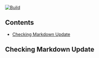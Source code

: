 [![Build](https://github.com/jonreid/ExpectToEventuallyEqual/actions/workflows/build.yml/badge.svg)](https://github.com/jonreid/ExpectToEventuallyEqual/actions/workflows/build.yml)

<!-- toc -->
## Contents

  * [Checking Markdown Update](#checking-markdown-update)<!-- endToc -->

## Checking Markdown Update

<!-- snippet: task -->
<!-- endSnippet -->

<!-- snippet: number-of-rows -->
<!-- endSnippet -->

<!-- snippet: test-example -->
<!-- endSnippet -->
